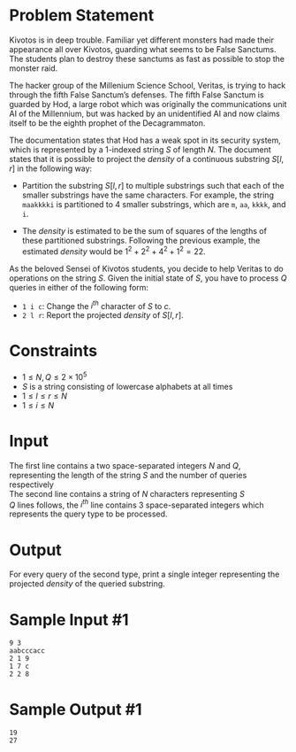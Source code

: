 # Problem Statement
Kivotos is in deep trouble. Familiar yet different monsters had made their appearance all over Kivotos, guarding what seems to be False Sanctums. The students plan to destroy these sanctums as fast as possible to stop the monster raid.

The hacker group of the Millenium Science School, Veritas, is trying to hack through the fifth False Sanctum’s defenses. The fifth False Sanctum is guarded by Hod, a large robot which was originally the communications unit AI of the Millennium, but was hacked by an unidentified AI and now claims itself to be the eighth prophet of the Decagrammaton.

The documentation states that Hod has a weak spot in its security system, which is represented by a 1-indexed string $S$ of length $N$. The document states that it is possible to project the _density_ of a continuous substring $S[l, r]$ in the following way:

- Partition the substring $S[l, r]$ to multiple substrings such that each of the smaller substrings have the same characters. For example, the string `maakkkki` is partitioned to 4 smaller substrings, which are `m`, `aa`, `kkkk`, and `i`.

- The _density_ is estimated to be the sum of squares of the lengths of these partitioned substrings. Following the previous example, the estimated _density_ would be $1^2 + 2^2 + 4^2 + 1^2 = 22$.

As the beloved Sensei of Kivotos students, you decide to help Veritas to do operations on the string $S$. Given the initial state of $S$, you have to process $Q$ queries in either of the following form:

- `1 i c`: Change the $i^{th}$ character of $S$ to $c$.
- `2 l r`: Report the projected _density_ of $S[l, r]$.

# Constraints

- $1 \leq N, Q \leq 2 \times 10^5$
- $S$ is a string consisting of lowercase alphabets at all times
- $1 \leq l \leq r \leq N$
- $1 \leq i \leq N$

# Input

The first line contains a two space-separated integers $N$ and $Q$, representing the length of the string $S$ and the number of queries respectively  
The second line contains a string of $N$ characters representing $S$  
$Q$ lines follows, the $i^{th}$ line contains 3 space-separated integers which represents the query type to be processed.

# Output

For every query of the second type, print a single integer representing the projected _density_ of the queried substring.

# Sample Input #1
```
9 3
aabcccacc
2 1 9
1 7 c
2 2 8
```
# Sample Output #1
```
19
27
```